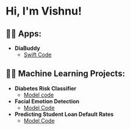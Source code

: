<h1>Hi, I'm Vishnu! </h1>

<h2>👨‍💻 Apps:</h2>

- <b> DiaBuddy </b>
  - [Swift Code](https://github.com/404-ma/Diabuddy4)

<h2>👨‍💻 Machine Learning Projects:</h2>

- <b> Diabetes Risk Classifier </b>
  - [Model code](https://github.com/vishnug372/DiabetesModel/tree/main)
- <b> Facial Emotion Detection</b>
  - [Model Code](https://github.com/vishnug372/FacialEmotionDetection/tree/main)
- <b> Predicting Student Loan Default Rates  </b>
  - [Model Code](https://github.com/vishnug372/PredictingStudentLoanDefaultRates/tree/main)
  
